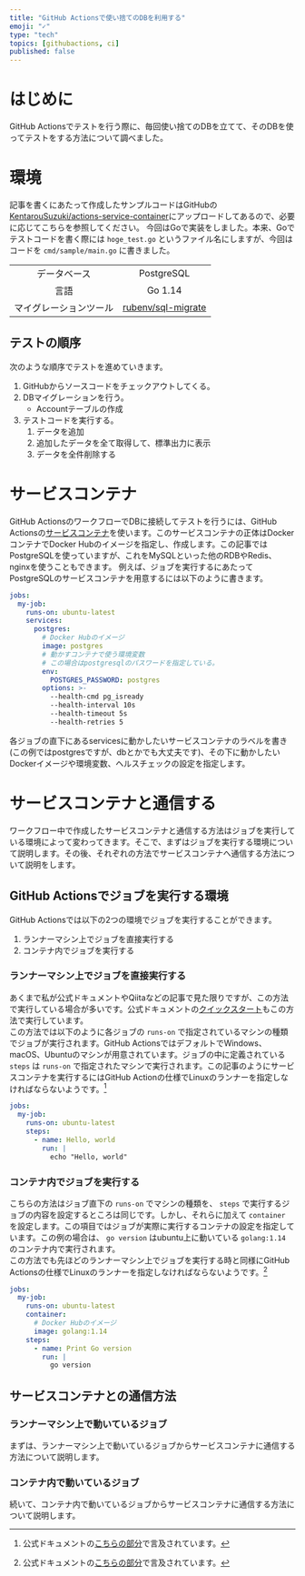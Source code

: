 ```yaml
---
title: "GitHub Actionsで使い捨てのDBを利用する"
emoji: "✓"
type: "tech"
topics: [githubactions, ci]
published: false
---
```


# はじめに
GitHub Actionsでテストを行う際に、毎回使い捨てのDBを立てて、そのDBを使ってテストをする方法について調べました。


# 環境
記事を書くにあたって作成したサンプルコードはGitHubの[KentarouSuzuki/actions-service-container](https://github.com/KentarouSuzuki/actions-service-container)にアップロードしてあるので、必要に応じてこちらを参照してください。
今回はGoで実装をしました。本来、Goでテストコードを書く際には `hoge_test.go` というファイル名にしますが、今回はコードを `cmd/sample/main.go` に書きました。

|             |                                                             |
| :---------: | :---------------------------------------------------------: |
| データベース      | PostgreSQL                                                  |
| 言語          | Go 1.14                                                     |
| マイグレーションツール | [rubenv/sql-migrate](https://github.com/rubenv/sql-migrate) |

## テストの順序
次のような順序でテストを進めていきます。  
1. GitHubからソースコードをチェックアウトしてくる。
2. DBマイグレーションを行う。
    - Accountテーブルの作成
3. テストコードを実行する。
    1. データを追加
    2. 追加したデータを全て取得して、標準出力に表示
    3. データを全件削除する


# サービスコンテナ
GitHub ActionsのワークフローでDBに接続してテストを行うには、GitHub Actionsの[サービスコンテナ](https://docs.github.com/ja/actions/guides/about-service-containers)を使います。このサービスコンテナの正体はDockerコンテナでDocker Hubのイメージを指定し、作成します。この記事ではPostgreSQLを使っていますが、これをMySQLといった他のRDBやRedis、nginxを使うこともできます。
例えば、ジョブを実行するにあたってPostgreSQLのサービスコンテナを用意するには以下のように書きます。
```yaml
jobs:
  my-job:
    runs-on: ubuntu-latest
    services:
      postgres:
        # Docker Hubのイメージ
        image: postgres
        # 動かすコンテナで使う環境変数
        # この場合はpostgresqlのパスワードを指定している。
        env:
          POSTGRES_PASSWORD: postgres
        options: >-
          --health-cmd pg_isready
          --health-interval 10s
          --health-timeout 5s
          --health-retries 5
```
各ジョブの直下にあるservicesに動かしたいサービスコンテナのラベルを書き(この例ではpostgresですが、dbとかでも大丈夫です)、その下に動かしたいDockerイメージや環境変数、ヘルスチェックの設定を指定します。

# サービスコンテナと通信する
ワークフロー中で作成したサービスコンテナと通信する方法はジョブを実行している環境によって変わってきます。そこで、まずはジョブを実行する環境について説明します。その後、それぞれの方法でサービスコンテナへ通信する方法について説明をします。

## GitHub Actionsでジョブを実行する環境
GitHub Actionsでは以下の2つの環境でジョブを実行することができます。
1. ランナーマシン上でジョブを直接実行する
2. コンテナ内でジョブを実行する

### ランナーマシン上でジョブを直接実行する
あくまで私が公式ドキュメントやQiitaなどの記事で見た限りですが、この方法で実行している場合が多いです。公式ドキュメントの[クイックスタート](https://docs.github.com/ja/actions/quickstart#creating-your-first-workflow)もこの方法で実行しています。  
この方法では以下のように各ジョブの `runs-on` で指定されているマシンの種類でジョブが実行されます。GitHub ActionsではデフォルトでWindows、macOS、Ubuntuのマシンが用意されています。ジョブの中に定義されている `steps` は `runs-on` で指定されたマシンで実行されます。この記事のようにサービスコンテナを実行するにはGitHub Actionの仕様でLinuxのランナーを指定しなければならないようです。[^1]
```yaml
jobs:
  my-job:
    runs-on: ubuntu-latest
    steps:
      - name: Hello, world
        run: |
          echo "Hello, world"
```

### コンテナ内でジョブを実行する
こちらの方法はジョブ直下の `runs-on` でマシンの種類を、 `steps` で実行するジョブの内容を設定するところは同じです。しかし、それらに加えて `container` を設定します。この項目ではジョブが実際に実行するコンテナの設定を指定しています。この例の場合は、 `go version` はubuntu上に動いている `golang:1.14` のコンテナ内で実行されます。  
この方法でも先ほどのランナーマシン上でジョブを実行する時と同様にGitHub Actionsの仕様でLinuxのランナーを指定しなければならないようです。[^1]
```yaml
jobs:
  my-job:
    runs-on: ubuntu-latest
    container:
      # Docker Hubのイメージ
      image: golang:1.14
    steps:
      - name: Print Go version
        run: |
          go version
```

## サービスコンテナとの通信方法
### ランナーマシン上で動いているジョブ
まずは、ランナーマシン上で動いているジョブからサービスコンテナに通信する方法について説明します。

### コンテナ内で動いているジョブ
続いて、コンテナ内で動いているジョブからサービスコンテナに通信する方法について説明します。

[^1]: 公式ドキュメントの[こちらの部分](https://docs.github.com/ja/actions/guides/about-service-containers#about-service-containers)で言及されています。
